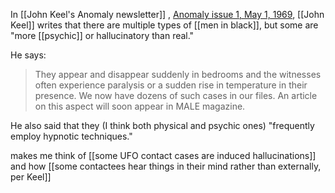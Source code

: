 In [[John Keel's Anomaly newsletter]] , [Anomaly issue 1, May 1, 1969](https://archive.org/details/Anomaly_01_1969_May), [[John Keel]] writes that there are multiple types of [[men in black]], but some are "more [[psychic]] or hallucinatory than real."

He says:
> They appear and disappear suddenly in bedrooms and the witnesses often experience paralysis or a sudden rise in temperature in their presence. We now have dozens of such cases in our files. An article on this aspect will soon appear in MALE magazine.

He also said that they (I think both physical and psychic ones) "frequently employ hypnotic techniques."

makes me think of [[some UFO contact cases are induced hallucinations]] and how [[some contactees hear things in their mind rather than externally, per Keel]]